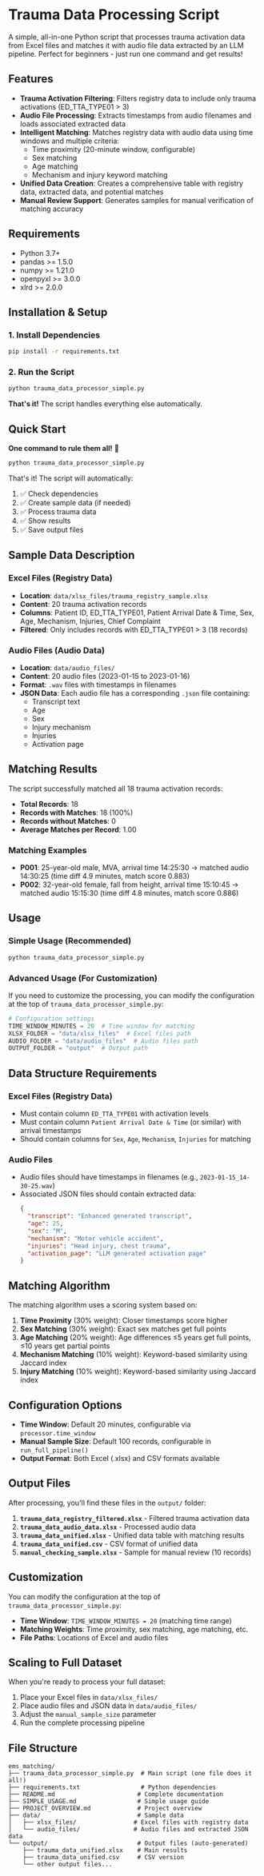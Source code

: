 # Trauma Data Processing Script

A simple, all-in-one Python script that processes trauma activation data from Excel files and matches it with audio file data extracted by an LLM pipeline. Perfect for beginners - just run one command and get results!

## Features

- **Trauma Activation Filtering**: Filters registry data to include only trauma activations (ED_TTA_TYPE01 > 3)
- **Audio File Processing**: Extracts timestamps from audio filenames and loads associated extracted data
- **Intelligent Matching**: Matches registry data with audio data using time windows and multiple criteria:
  - Time proximity (20-minute window, configurable)
  - Sex matching
  - Age matching
  - Mechanism and injury keyword matching
- **Unified Data Creation**: Creates a comprehensive table with registry data, extracted data, and potential matches
- **Manual Review Support**: Generates samples for manual verification of matching accuracy

## Requirements

- Python 3.7+
- pandas >= 1.5.0
- numpy >= 1.21.0
- openpyxl >= 3.0.0
- xlrd >= 2.0.0

## Installation & Setup

### 1. Install Dependencies
```bash
pip install -r requirements.txt
```

### 2. Run the Script
```bash
python trauma_data_processor_simple.py
```

**That's it!** The script handles everything else automatically.

## Quick Start

**One command to rule them all!** 🚀

```bash
python trauma_data_processor_simple.py
```

That's it! The script will automatically:
1. ✅ Check dependencies
2. ✅ Create sample data (if needed)
3. ✅ Process trauma data
4. ✅ Show results
5. ✅ Save output files

## Sample Data Description

### Excel Files (Registry Data)
- **Location**: `data/xlsx_files/trauma_registry_sample.xlsx`
- **Content**: 20 trauma activation records
- **Columns**: Patient ID, ED_TTA_TYPE01, Patient Arrival Date & Time, Sex, Age, Mechanism, Injuries, Chief Complaint
- **Filtered**: Only includes records with ED_TTA_TYPE01 > 3 (18 records)

### Audio Files (Audio Data)
- **Location**: `data/audio_files/`
- **Content**: 20 audio files (2023-01-15 to 2023-01-16)
- **Format**: `.wav` files with timestamps in filenames
- **JSON Data**: Each audio file has a corresponding `.json` file containing:
  - Transcript text
  - Age
  - Sex
  - Injury mechanism
  - Injuries
  - Activation page

## Matching Results

The script successfully matched all 18 trauma activation records:

- **Total Records**: 18
- **Records with Matches**: 18 (100%)
- **Records without Matches**: 0
- **Average Matches per Record**: 1.00

### Matching Examples
- **P001**: 25-year-old male, MVA, arrival time 14:25:30 → matched audio 14:30:25 (time diff 4.9 minutes, match score 0.883)
- **P002**: 32-year-old female, fall from height, arrival time 15:10:45 → matched audio 15:15:30 (time diff 4.8 minutes, match score 0.886)

## Usage

### Simple Usage (Recommended)

```bash
python trauma_data_processor_simple.py
```

### Advanced Usage (For Customization)

If you need to customize the processing, you can modify the configuration at the top of `trauma_data_processor_simple.py`:

```python
# Configuration settings
TIME_WINDOW_MINUTES = 20  # Time window for matching
XLSX_FOLDER = "data/xlsx_files"  # Excel files path
AUDIO_FOLDER = "data/audio_files"  # Audio files path
OUTPUT_FOLDER = "output"  # Output path
```

## Data Structure Requirements

### Excel Files (Registry Data)
- Must contain column `ED_TTA_TYPE01` with activation levels
- Must contain column `Patient Arrival Date & Time` (or similar) with arrival timestamps
- Should contain columns for `Sex`, `Age`, `Mechanism`, `Injuries` for matching

### Audio Files
- Audio files should have timestamps in filenames (e.g., `2023-01-15_14-30-25.wav`)
- Associated JSON files should contain extracted data:
  ```json
  {
    "transcript": "Enhanced generated transcript",
    "age": 25,
    "sex": "M",
    "mechanism": "Motor vehicle accident",
    "injuries": "Head injury, chest trauma",
    "activation_page": "LLM generated activation page"
  }
  ```


## Matching Algorithm

The matching algorithm uses a scoring system based on:

1. **Time Proximity** (30% weight): Closer timestamps score higher
2. **Sex Matching** (30% weight): Exact sex matches get full points
3. **Age Matching** (20% weight): Age differences ≤5 years get full points, ≤10 years get partial points
4. **Mechanism Matching** (10% weight): Keyword-based similarity using Jaccard index
5. **Injury Matching** (10% weight): Keyword-based similarity using Jaccard index

## Configuration Options

- **Time Window**: Default 20 minutes, configurable via `processor.time_window`
- **Manual Sample Size**: Default 100 records, configurable in `run_full_pipeline()`
- **Output Format**: Both Excel (.xlsx) and CSV formats available

## Output Files

After processing, you'll find these files in the `output/` folder:

1. **`trauma_data_registry_filtered.xlsx`** - Filtered trauma activation data
2. **`trauma_data_audio_data.xlsx`** - Processed audio data
3. **`trauma_data_unified.xlsx`** - Unified data table with matching results
4. **`trauma_data_unified.csv`** - CSV format of unified data
5. **`manual_checking_sample.xlsx`** - Sample for manual review (10 records)

## Customization

You can modify the configuration at the top of `trauma_data_processor_simple.py`:

- **Time Window**: `TIME_WINDOW_MINUTES = 20` (matching time range)
- **Matching Weights**: Time proximity, sex matching, age matching, etc.
- **File Paths**: Locations of Excel and audio files

## Scaling to Full Dataset

When you're ready to process your full dataset:

1. Place your Excel files in `data/xlsx_files/`
2. Place audio files and JSON data in `data/audio_files/`
3. Adjust the `manual_sample_size` parameter
4. Run the complete processing pipeline

## File Structure

```
ems_matching/
├── trauma_data_processor_simple.py  # Main script (one file does it all!)
├── requirements.txt                 # Python dependencies
├── README.md                       # Complete documentation
├── SIMPLE_USAGE.md                 # Simple usage guide
├── PROJECT_OVERVIEW.md             # Project overview
├── data/                           # Sample data
│   ├── xlsx_files/                # Excel files with registry data
│   └── audio_files/               # Audio files and extracted JSON data
└── output/                         # Output files (auto-generated)
    ├── trauma_data_unified.xlsx    # Main results
    ├── trauma_data_unified.csv     # CSV version
    └── other output files...
```


